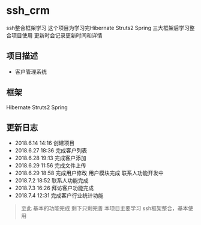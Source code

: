 # ssh_crm
ssh整合框架学习
这个项目为学习完Hibernate Struts2 Spring 三大框架后学习整合项目使用
更新时会记录更新时间和详情
## 项目描述
* 客户管理系统
## 框架
Hibernate 
Struts2
Spring

## 更新日志
* 2018.6.14 14:16 创建项目
* 2018.6.27 18:36 完成客户列表
* 2018.6.28 19:13 完成客户添加
* 2018.6.29 11:56 完成文件上传
* 2018.6.29 18:58 完成用户修改 用户模块完成 联系人功能开发中
* 2018.7.2  18:52 联系人功能完成
* 2018.7.3  16:26 拜访客户功能完成
* 2018.7.4  12:31 完成客户行业统计功能 

> 至此 基本的功能完成 剩下只剩完善
> 本项目主要学习 ssh框架整合，基本使用